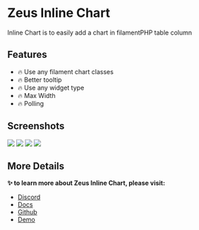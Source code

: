 # Zeus Inline Chart

Inline Chart is to easily add a chart in filamentPHP table column

## Features

- 🔥 Use any filament chart classes
- 🔥 Better tooltip
- 🔥 Use any widget type
- 🔥 Max Width
- 🔥 Polling

## Screenshots

![](https://larazeus.com/images/screenshots/inline-chart/inline-chart-1.png)
![](https://larazeus.com/images/screenshots/inline-chart/inline-chart-2.png)
![](https://larazeus.com/images/screenshots/inline-chart/inline-chart-3.png)
![](https://larazeus.com/images/screenshots/inline-chart/inline-chart-4.png)

## More Details
**✨ to learn more about Zeus Inline Chart, please visit:**

- [Discord](#)
- [Docs](https://larazeus.com/docs/inline-chart)
- [Github](https://github.com/lara-zeus/inline-chart)
- [Demo](https://demo.larazeus.com/admin/users)
